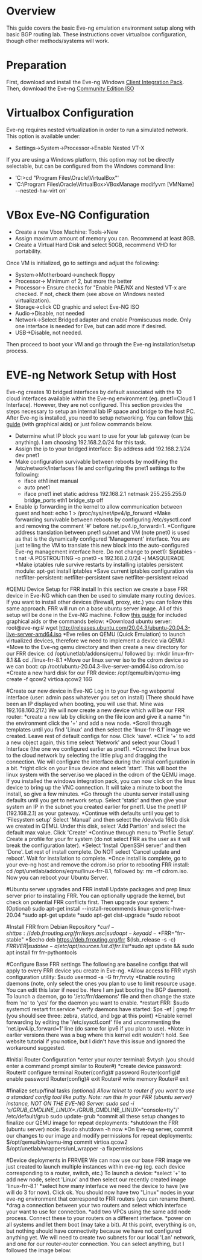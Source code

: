 # Overview
This guide covers the basic Eve-ng emulation environment setup along with basic BGP routing lab. These instructions cover virtualbox configuration, though other methods/systems will work.

# Preparation
First, download and install the Eve-ng Windows [Client Integration Pack](https://www.eve-ng.net/index.php/download/).
Then, download the Eve-ng [Community Edition ISO](https://www.eve-ng.net/index.php/download/)

# Virtualbox Configuration
Eve-ng requires nested virtualization in order to run a simulated network. This option is available under:
* Settings->System->Processor->Enable Nested VT-X

If you are using a Windows platform, this option may not be directly selectable, but can be configured from the Windows command line:
* 'C:\>cd "Program Files\Oracle\VirtualBox"'
* 'C:\Program Files\Oracle\VirtualBox>VBoxManage modifyvm [VMName] --nested-hw-virt on'

# VBox Eve-NG Configuration
* Create a new Vbox Machine: Tools->New
* Assign maximum amount of memory you can. Recommend at least 8GB.
* Create a Virtual Hard Disk and select 50GB, recommend VHD for portability.

Once VM is initialized, go to settings and adjust the following:
* System->Motherboard->uncheck floppy
* Processor-> Minimum of 2, but more the better
* Processor-> Ensure checks for "Enable PAE/NX and Nested VT-x are checked. If not, check them (see above on Windows nested virtualization).
* Storage->click CD graphic and select Eve-NG ISO
* Audio->Disable, not needed
* Network->Select Bridged adapter and enable Promiscuous mode. Only one interface is needed for Eve, but can add more if desired.
* USB->Disable, not needed.

Then proceed to boot your VM and go through the Eve-ng installation/setup process.

# EVE-ng Network Setup with Host
Eve-ng creates 10 bridged interfaces by default associated with the 10 cloud interfaces available within the Eve-ng environment (eg. pnet1=Cloud 1 Interface). However, they are not configured. This section provides the steps necessary to setup an internal lab IP space and bridge to the host PC.
After Eve-ng is installed, you need to setup networking. You can follow [this guide](https://www.itnetworkeng.org/connect-nodes-inside-eve-ng-with-the-internet/) (with graphical aids) or just follow commands below.
* Determine what IP block you want to use for your lab gateway (can be anything). I am choosing 192.168.2.0/24 for this task.
* Assign the ip to your bridged interface: $ip address add 192.168.2.1/24 dev pnet1
* Make configuration survivable between reboots by modifying the /etc/network/interfaces file and configuring the pnet1 settings to the following:
	* iface eth1 inet manual
	* auto pnet1
	* iface pnet1 inet static
	address 192.168.2.1
	netmask 255.255.255.0
	bridge_ports eth1
	bridge_stp off
* Enable ip forwarding in the kernel to allow communication between guest and host:
	echo 1 > /proc/sys/net/ipv4/ip_forward
*Make forwarding survivable between reboots by configuring /etc/sysctl.conf and removing the comment '#' before net.ipv4.ip_forward=1. 
*Configure address translation between pnet1 subnet and VM (note pnet0 is used as that is the dynamically configured 'Management' interface. You are just telling the VM to translate this new block into the auto-configured Eve-ng management interface here. Do not change to pnet1): $iptables -t nat -A POSTROUTING -o pnet0 -s 192.168.2.0/24 -j MASQUERADE
*Make iptables rule survive restarts by installing iptables persistent module: apt-get install iptables
*Save current iptables configuration via netfilter-persistent:
	netfilter-persistent save
	netfilter-persistent reload

#QEMU Device Setup for FRR install
In this section we create a base FRR device in Eve-NG which can then be used to simulate many routing devices. If you want to install other devices (firewall, proxy, etc.) you can follow this same approach. FRR will run on a base ubuntu server image. All of this setup will be done in the Eve-NG machine. Follow [this guide](https://www.2stacks.net/blog/getting-started-with-frr-on-eveng/) for included graphical aids or the commands below:
*Download ubuntu server: root@eve-ng:# wget http://releases.ubuntu.com/20.04.3/ubuntu-20.04.3-live-server-amd64.iso
*Eve relies on QEMU (Quick Emulation) to launch virtualized devices, therefore we need to implement a device via QEMU:
*Move to the Eve-ng qemu directory and then create a new directory for our FRR device: cd /opt/unetlab/addons/qemu/ followed by: mkdir linux-frr-8.1 && cd ./linux-frr-8.1
*Move our linux server iso to the cdrom device so we can boot: cp /root/ubuntu-20.04.3-live-server-amd64.iso cdrom.iso
*Create a new hard disk for our FRR device: /opt/qemu/bin/qemu-img create -f qcow2 virtioa.qcow2 16G

#Create our new device in Eve-NG
Log in to your Eve-ng webportal interface (user: admin pass:whatever you set on install) (There should have been an IP displayed when booting, you will use that. Mine was 192.168.160.217.) We will now create a new device which will be our FRR router:
*create a new lab by clicking on the file icon and give it a name
*in the environment click the '+' and add a new node.
*Scroll through templates until you find 'Linux' and then select the 'linux-frr-8.1' image we created. Leave rest of default configs for now. Click 'save'.
*Click '+' to add a new object again, this time select 'Network' and select your Cloud 1 Interface (the one we configured earlier as pnet1).
*Connect the linux box to the cloud network by selecting the little plug and dragging the connection. We will configure the interface during the initial configuration in a bit.
*right click on your linux device and select 'start'. This will boot the linux system with the server.iso we placed in the cdrom of the QEMU image. If you installed the windows integration pack, you can now click on the linux device to bring up the VNC connection. It will take a minute to boot the install, so give a few minutes.
*Go through the ubuntu server install using defaults until you get to network setup. Select 'static' and then give your system an IP in the subnet you created earlier for pnet1. Use the pnet1 IP (192.168.2.1) as your gateway.
*Continue with defaults until you get to 'Filesystem setup' Select 'Manual' and then select the /dev/vda 16Gb disk we created in QEMU. Under this disk, select 'Add Partion' and select the default max value. Click 'Create'
*Continue through menu to 'Profile Setup'. Create a profile for your frr system (do not select FRR as the user as it will break the configuration later). 
*Select 'Install OpenSSH server' and then 'Done'. Let rest of install complete. Do NOT select 'Cancel update and reboot'. Wait for installation to complete.
*Once install is complete, go to your eve-ng host and remove the cdrom.iso prior to rebooting FRR install: cd /opt/unetlab/addons/eqmu/linux-frr-8.1, followed by: rm -rf cdrom.iso. Now you can reboot your Ubuntu Server.

#Ubuntu server upgrades and FRR install
Update packages and prep linux server prior to installing FRR. You can optionally upgrade the kernel, but check on potential FRR conflicts first. Then upgrade your system:
*(Optional) sudo apt-get install --install-recommends linux-generic-hwe-20.04
*sudo apt-get update
*sudo apt-get dist-upgrade
*sudo reboot

#Install FRR from Debian Repository
*$curl -s https://deb.frrouting.org/frr/keys.asc | sudo apt-key add -
*$FRR="frr-stable"
*$echo deb https://deb.frrouting.org/frr $(lsb_release -s -c) $FRRVER | sudo tee -a /etc/apt/sources.list.d/frr.list
*$sudo apt update && sudo apt install frr frr-pythontools

#Configure Base FRR settings
The following are baseline configs that will apply to every FRR device you create in Eve-ng. 
*Allow access to FRR vtysh configuration utility: $sudo usermod -a -G frr,frrvty <your Linux Server Username>
*Enable routing daemons (note, only select the ones you plan to use to limit resource usage. You can edit this later if need be. Here I am just booting the BGP daemon). To launch a daemon, go to '/etc/frr/daemons' file and then change the state from 'no' to 'yes' for the daemon you want to enable.
*restart FRR: $sudo systemctl restart frr.service
*verify daemons have started: $ps -ef | grep frr  (you should see three: zebra, staticd, and bgp at this point)
*Enable kernel forwarding by editing the '/etc/sysctl.conf' file and uncommenting the 'net.ipv4.ip_forward=1' line (do same for ipv6 if you plan to use).
*Note: in earlier versions there was a bug where this kernel edit wouldn't hold. See website tutorial if you notice, but I didn't have this issue and ignored the workaround suggested.

#Initial Router Configuration
*enter your router terminal: $vtysh (you should enter a command prompt similar to Router#)
*create device password: 
	Router# configure terminal
	Router(config)# password <something>
	Router(config)# enable password <something>
	Router(config)# exit
	Router# write memory
	Router# exit

#finalize setup/final tasks
*(optional) Allow telnet to router if you want to use a standard config tool like putty. Note: run this in your FRR (ubuntu server) instance, NOT ON THE EVE-NG Server:
	sudo sed -i 's/GRUB_CMDLINE_LINUX=.*/GRUB_CMDLINE_LINUX="console=tty"/' /etc/default/grub
	sudo update-grub
*commit all these setup changes to finalize our QEMU image for repeat deployments:
	*shutdown the FRR (ubuntu server) node: $sudo shutdown -h now
	*On Eve-ng server, commit our changes to our image and modify permissions for repeat deployments:
		$/opt/qemu/bin/qemu-img commit virtioa.qcow2
		$/opt/unetlab/wrappers/unl_wrapper -a fixpermissions
		
#Device deployments in FRRVER
We can now use our base FRR image we just created to launch multiple instances within eve-ng (eg. each device corresponding to a router, switch, etc.) To launch a device:
*select '+' to add new node, select 'Linux' and then select our recently created image 'linux-frr-8.1'
*select how many interface we need the device to have (we will do 3 for now). Click ok. You should now have two "Linux" nodes in your eve-ng environment that correspond to FRR routers (you can rename them).
*drag a connection between your two routers and select which interface your want to use for connection. 
*add two VPCs using the same add node process. Connect these to your routers on a different interface.
*power on all systems and let them boot (may take a bit). At this point, everything is on, but nothing should have connectivity because we have not configured anything yet. We will need to create two subnets for our local 'Lan' network, and one for our router-router connection. You can select anything, but I followed the image below:
